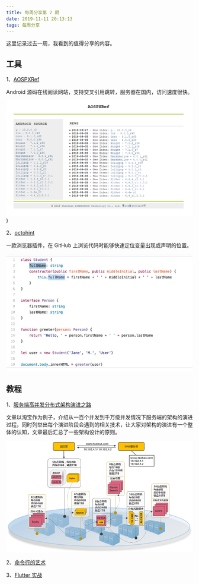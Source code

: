 ```yaml
---
title: 每周分享第 2 期
date: 2019-11-11 20:13:13
tags: 每周分享
---
```


这里记录过去一周，我看到的值得分享的内容。

## 工具

1、[AOSPXRef ]( http://aospxref.com/ )

Android 源码在线阅读网站，支持交叉引用跳转，服务器在国内，访问速度很快。

![](weekly-issue-2/aospxref.png))

2、[octohint]( https://github.com/pd4d10/octohint )

一款浏览器插件，在 GitHub 上浏览代码时能够快速定位变量出现或声明的位置。

![](weekly-issue-2/octohint.jpg)

## 教程

1、[服务端高并发分布式架构演进之路]( https://segmentfault.com/a/1190000018626163 )

文章以淘宝作为例子，介绍从一百个并发到千万级并发情况下服务端的架构的演进过程，同时列举出每个演进阶段会遇到的相关技术，让大家对架构的演进有一个整体的认知，文章最后汇总了一些架构设计的原则。

![](weekly-issue-2/server.png)

2、[命令行的艺术]( https://github.com/jlevy/the-art-of-command-line )

3、[Flutter 实战]( https://github.com/flutterchina/flutter-in-action )

